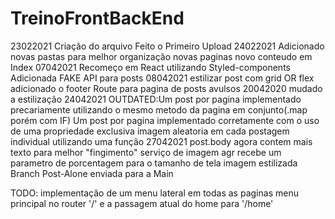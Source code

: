 # TreinoFrontBackEnd
23022021 
    Criação do arquivo
    Feito o Primeiro Upload
24022021
    Adicionado novas pastas para melhor organização
    novas paginas
    novo conteudo em Index
07042021
    Recomeço em React
    utilizando Styled-components
    Adicionada FAKE API para posts
08042021
    estilizar post com grid OR flex
    adicionado o footer
    Route para pagina de posts avulsos
20042020
    mudado a estilização
24042021
    OUTDATED:Um post por pagina implementado precariamente utilizando o mesmo metodo da pagina em conjunto(.map porém com IF)
    Um post por pagina implementado corretamente com o uso de uma propriedade exclusiva
    imagem aleatoria em cada postagem individual utilizando uma função
27042021
    post.body agora contem mais texto para melhor "fingimento"
    serviço de imagem agr recebe um parametro de porcentagem para o tamanho de tela
    imagem estilizada
    Branch Post-Alone enviada para a Main

TODO:
    implementação de um menu lateral em todas as paginas
    menu principal no router '/' e a passagem atual do home para '/home'


